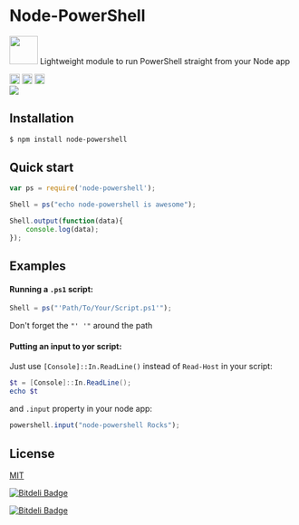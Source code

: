 Node-PowerShell
===

<div>
<p> <img height="50" width="50" src="https://raw.githubusercontent.com/rannn505/node-powershell/master/assets/node-powershell.png"> Lightweight module to run PowerShell straight from your Node app </p>

<a href="http://badge.fury.io/js/node-powershell">
<img src="https://badge.fury.io/js/node-powershell.svg" alt="npm version" height="18"></a>

<a href="https://david-dm.org/rannn505/node-powershell">
<img src="https://david-dm.org/rannn505/node-powershell.svg" alt="npm version" height="18"></a>

<a href="https://david-dm.org/rannn505/node-powershell">
<img src="http://img.shields.io/npm/dm/node-powershell.svg" alt="npm version" height="18"></a>

<br>
<a href="https://nodei.co/npm/node-powershell/"><img src="https://nodei.co/npm/node-powershell.png?downloads=true&downloadRank=true&stars=true"></a>
</div>

## Installation

```bash
$ npm install node-powershell
```

## Quick start

```javascript
var ps = require('node-powershell');

Shell = ps("echo node-powershell is awesome");

Shell.output(function(data){
    console.log(data);
});
```

## Examples

####  Running a `.ps1` script:

```js
Shell = ps("'Path/To/Your/Script.ps1'");
```
Don't forget the `"' '"` around the path

####  Putting an input to yor script:

Just use `[Console]::In.ReadLine()` instead of `Read-Host` in your script:
```PowerShell
$t = [Console]::In.ReadLine();
echo $t
```

and `.input` property in your node app:
```javascript
powershell.input("node-powershell Rocks");
```

## License

  [MIT](LICENSE)




[![Bitdeli Badge](https://d2weczhvl823v0.cloudfront.net/rannn505/node-powershell/trend.png)](https://bitdeli.com/free "Bitdeli Badge")

[![Bitdeli Badge](https://d2weczhvl823v0.cloudfront.net/rannn505/node-powershell/trend.png)](https://bitdeli.com/free "Bitdeli Badge")


